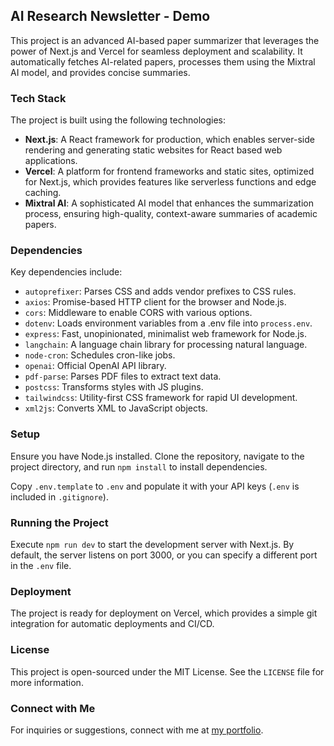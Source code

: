 ## AI Research Newsletter - Demo

This project is an advanced AI-based paper summarizer that leverages the power of Next.js and Vercel for seamless deployment and scalability. It automatically fetches AI-related papers, processes them using the Mixtral AI model, and provides concise summaries.

### Tech Stack

The project is built using the following technologies:

- **Next.js**: A React framework for production, which enables server-side rendering and generating static websites for React based web applications.
- **Vercel**: A platform for frontend frameworks and static sites, optimized for Next.js, which provides features like serverless functions and edge caching.
- **Mixtral AI**: A sophisticated AI model that enhances the summarization process, ensuring high-quality, context-aware summaries of academic papers.

### Dependencies

Key dependencies include:

- `autoprefixer`: Parses CSS and adds vendor prefixes to CSS rules.
- `axios`: Promise-based HTTP client for the browser and Node.js.
- `cors`: Middleware to enable CORS with various options.
- `dotenv`: Loads environment variables from a .env file into `process.env`.
- `express`: Fast, unopinionated, minimalist web framework for Node.js.
- `langchain`: A language chain library for processing natural language.
- `node-cron`: Schedules cron-like jobs.
- `openai`: Official OpenAI API library.
- `pdf-parse`: Parses PDF files to extract text data.
- `postcss`: Transforms styles with JS plugins.
- `tailwindcss`: Utility-first CSS framework for rapid UI development.
- `xml2js`: Converts XML to JavaScript objects.

### Setup

Ensure you have Node.js installed. Clone the repository, navigate to the project directory, and run `npm install` to install dependencies.

Copy `.env.template` to `.env` and populate it with your API keys (`.env` is included in `.gitignore`).

### Running the Project

Execute `npm run dev` to start the development server with Next.js. By default, the server listens on port 3000, or you can specify a different port in the `.env` file.

### Deployment

The project is ready for deployment on Vercel, which provides a simple git integration for automatic deployments and CI/CD.

### License

This project is open-sourced under the MIT License. See the `LICENSE` file for more information.

### Connect with Me

For inquiries or suggestions, connect with me at [my portfolio](https://bio.blaisep.com).
